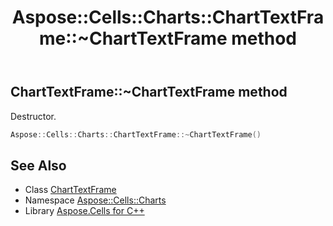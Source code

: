 ﻿---
title: Aspose::Cells::Charts::ChartTextFrame::~ChartTextFrame method
linktitle: ~ChartTextFrame
second_title: Aspose.Cells for C++ API Reference
description: 'Aspose::Cells::Charts::ChartTextFrame::~ChartTextFrame method. Destructor in C++.'
type: docs
weight: 200
url: /cpp/aspose.cells.charts/charttextframe/~charttextframe/
---
## ChartTextFrame::~ChartTextFrame method


Destructor.

```cpp
Aspose::Cells::Charts::ChartTextFrame::~ChartTextFrame()
```

## See Also

* Class [ChartTextFrame](../)
* Namespace [Aspose::Cells::Charts](../../)
* Library [Aspose.Cells for C++](../../../)
